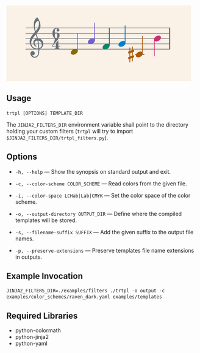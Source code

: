 ![logo](https://github.com/baskerville/thmkit/raw/master/logo/thmkit_logo.png)

## Usage

    trtpl [OPTIONS] TEMPLATE_DIR

The `JINJA2_FILTERS_DIR` environment variable shall point to the directory holding your custom filters (`trtpl` will try to import `$JINJA2_FILTERS_DIR/trtpl_filters.py`).

## Options

- `-h, --help` — Show the synopsis on standard output and exit.

- `-c, --color-scheme COLOR_SCHEME` — Read colors from the given file.

- `-i, --color-space LCHab|Lab|CMYK` — Set the color space of the color scheme.

- `-o, --output-directory OUTPUT_DIR` — Define where the compiled templates will be stored.

- `-s, --filename-suffix SUFFIX` — Add the given suffix to the output file names.

- `-p, --preserve-extensions` — Preserve templates file name extensions in outputs.

## Example Invocation

    JINJA2_FILTERS_DIR=./examples/filters ./trtpl -o output -c examples/color_schemes/raven_dark.yaml examples/templates

## Required Libraries

- python-colormath
- python-jinja2
- python-yaml
